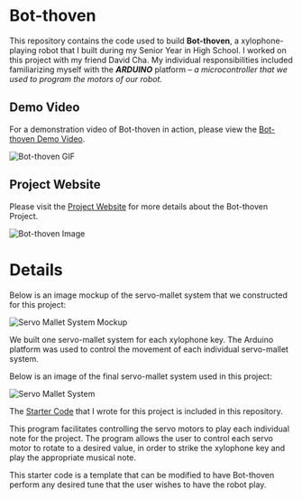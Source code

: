 # Bot-thoven

This repository contains the code used to build **Bot-thoven**, a xylophone-playing robot that I built during my Senior Year in High School. I worked on this project with my friend David Cha. My individual responsibilities included familiarizing myself with the ***ARDUINO*** platform – *a microcontroller that we used to program the motors of our robot.*

## Demo Video
For a demonstration video of Bot-thoven in action, please view the [Bot-thoven Demo Video](https://youtu.be/9Ag7zkTR_XE).

![Bot-thoven GIF](https://media.giphy.com/media/BhIZiJYZ1FaVuQVpO6/giphy.gif)


## Project Website
Please visit the [Project Website](https://hackaday.io/project/167574-bot-thoven-a-robot-musician) for more details about the Bot-thoven Project.

![Bot-thoven Image](https://cdn.hackaday.io/images/652441586658255197.png)

# Details
Below is an image mockup of the servo-mallet system that we constructed for this project:

![Servo Mallet System Mockup](https://cdn.hackaday.io/images/3383851573742072631.png)

We built one servo-mallet system for each xylophone key. The Arduino platform was used to control the movement of each individual servo-mallet system. 

Below is an image of the final servo-mallet system used in this project:

![Servo Mallet System](https://cdn.hackaday.io/images/4278681573742078844.png)


The [Starter Code](bot-thoven_starter.ino) that I wrote for this project is included in this repository. 

This program facilitates controlling the servo motors to play each individual note for the project. The program allows the user to control each servo motor to rotate to a desired value, in order to strike the xylophone key and play the appropriate musical note.

This starter code is a template that can be modified to have Bot-thoven perform any desired tune that the user wishes to have the robot play.




